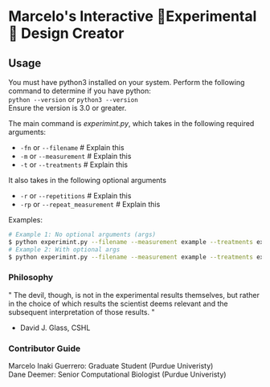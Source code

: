 # Marcelo's Interactive 🍬Experimental🍬 Design Creator

## Usage

You must have python3 installed on your system. Perform the following command to determine if you have python:  
`python --version` or
`python3 --version`  
Ensure the version is 3.0 or greater.

The main command is _experimint.py_, which takes in the following required arguments:

- `-fn` or `--filename` # Explain this
- `-m` or `--measurement` # Explain this
- `-t` or `--treatments` # Explain this

It also takes in the following optional arguments

- `-r` or `--repetitions` # Explain this
- `-rp` or `--repeat_measurement` # Explain this

Examples:

```sh
# Example 1: No optional arguments (args)
$ python experimint.py --filename --measurement example --treatments example
# Example 2: With optional args
$ python experimint.py --filename --measurement example --treatments example
```

### Philosophy

"
The devil, though, is not in the experimental results
themselves, but rather in the choice of which results the scientist deems relevant and
the subsequent interpretation of those results.
"

- David J. Glass, CSHL

### Contributor Guide

Marcelo Inaki Guerrero: Graduate Student (Purdue Univeristy)  
Dane Deemer: Senior Computational Biologist (Purdue Univeristy)
